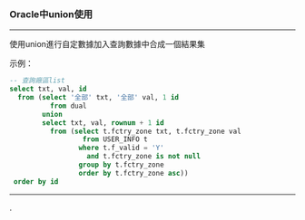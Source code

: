 ### Oracle中union使用

****

使用union進行自定數據加入查詢數據中合成一個結果集

示例：

```sql
-- 查詢廠區list
select txt, val, id
  from (select '全部' txt, '全部' val, 1 id
          from dual
        union
        select txt, val, rownum + 1 id
          from (select t.fctry_zone txt, t.fctry_zone val
                  from USER_INFO t
                 where t.f_valid = 'Y'
                   and t.fctry_zone is not null
                 group by t.fctry_zone
                 order by t.fctry_zone asc))
 order by id
```

****

.
